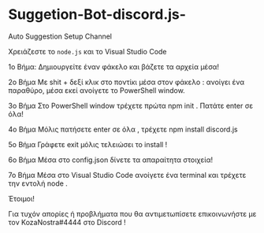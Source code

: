 # Suggetion-Bot-discord.js-

Auto Suggestion Setup Channel

Χρειάζεστε το ``node.js`` και το Visual Studio Code

1o Βήμα: Δημιουργείτε έναν φάκελο και βάζετε τα αρχεία μέσα!

2ο Βήμα Με shit + δεξί κλικ στο ποντίκι μέσα στον φάκελο : ανοίγει ένα παραθύρο, μέσα εκεί ανοίγετε το PowerShell window.

3o Βήμα Στο PowerShell window τρέχετε πρώτα npm init . Πατάτε enter σε όλα!

4ο Βήμα Μόλις πατήσετε enter σε όλα , τρέχετε npm install discord.js

5ο Βήμα Γράφετε exit μόλις τελειώσει το install !

6ο Βήμα Μέσα στο config.json δίνετε τα απαραίτητα στοιχεία!

7o Βήμα Μέσα στο Visual Studio Code ανοίγετε ένα terminal και τρέχετε την εντολή node .

Έτοιμοι!

Για τυχόν απορίες ή προβλήματα που θα αντιμετωπίσετε επικοινωνήστε με τον KozaNostra#4444 στο Discord !
